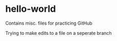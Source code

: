# hello-world
Contains misc. files for practicing GitHub 

Trying to make edits to a file on a seperate branch
